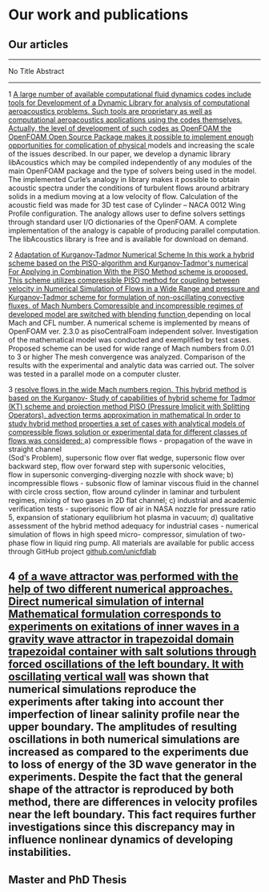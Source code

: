 Our work and publications
========================

Our articles
---------------

------------------------------------------------------------------------------------------------------------
No     Title                                            Abstract
------ ------------------------------------------------ ----------------------------------------------------
1      <a href="../Materials/libAcoustics-2015.pdf">    A large number of available computational fluid dynamics codes include tools for
       Development of a Dynamic Library for             analysis of computational aeroacoustics problems. Such tools are proprietary as well as
       computational aeroacoustics applications using   the codes themselves. Actually, the level of development of such codes as OpenFOAM
       the OpenFOAM Open Source Package                 makes it possible to implement enough opportunities for complication of physical
       </a>                                             models and increasing the scale of the issues described. In our paper, we develop a
                                                        dynamic library libAcoustics which may be compiled independently of any modules of
                                                        the main OpenFOAM package and the type of solvers being used in the model. The
                                                        implemented Curle’s analogy in library makes it possible to obtain acoustic spectra
                                                        under the conditions of turbulent flows around arbitrary solids in a medium moving at a
                                                        low velocity of flow. Calculation of the acoustic field was made for 3D test case of
                                                        Cylinder – NACA 0012 Wing Profile configuration. The analogy allows user to define
                                                        solvers settings through standard user I/O dictionaries of the OpenFOAM. A complete
                                                        implementation of the analogy is capable of producing parallel computation. The
                                                        libAcoustics library is free and is available for download on demand.

2      <a href="../Materials/pisoCentralFoam.pdf">
       Adaptation of Kurganov-Tadmor Numerical Scheme   In this work a hybrid scheme based on the PISO-algorithm and Kurganov-Tadmor's numerical
       For Applying in Combination With the PISO Method scheme is proposed. This scheme utilizes compressible PISO method for coupling between velocity
       in Numerical Simulation of Flows in a Wide Range and pressure and Kurganov-Tadmor scheme for formulation of non-oscillating convective fluxes.
       of Mach Numbers                                  Compressible and incompressible regimes of developed model are switched with blending function
       </a>                                             depending on local Mach and CFL number. A numerical scheme is implemented by means of
                                                        OpenFOAM ver. 2.3.0 as pisoCentralFoam independent solver. Investigation of the mathematical
                                                        model was conducted and exemplified by test cases. Proposed scheme can be used for wide range of
                                                        Mach numbers from 0.01 to 3 or higher The mesh convergence was analyzed. Comparison of the
                                                        results with the experimental and analytic data was carried out. The solver was tested in a parallel
                                                        mode on a computer cluster.

3      <a href="http://www.ispras.ru/proceedings/       The hybrid method for approximation of advective terms is proposed in order to 
       docs/2016/28/3/isp_28_2016_3_267.pdf">           resolve flows in the wide Mach numbers region. This hybrid method is based on the Kurganov-
       Study of capabilities of hybrid scheme for       Tadmor (KT) scheme and projection method PISO (Pressure Implicit with Splitting Operators). 
       advection terms approximation in mathematical    In order to study hybrid method properties a set of cases with analytical 
       models of compressible flows                     solution or experimental data for different classes of flows was considered: 
       </a>                                             a) compressible flows - propagation of the wave in straight  channel  
                                                        (Sod's  Problem),  supersonic  flow  over  flat  wedge,  supersonic  flow  over 
                                                        backward  step,  flow  over  forward  step  with  supersonic  velocities,  
                                                        flow  in  supersonic converging-diverging nozzle with shock wave; 
                                                        b) incompressible flows - subsonic flow of laminar viscous fluid in the channel 
                                                        with circle cross section, flow around cylinder in laminar 
                                                        and turbulent regimes, mixing of two gases in 2D flat channel; c) industrial and academic 
                                                        verification tests - superisonic flow of air in NASA nozzle for pressure ratio 5, expansion of 
                                                        stationary equilibrium hot plasma in vacuum; d) qualitative assessment of the hybrid method 
                                                        adequacy  for  industrial  cases  -  numerical  simulation  of  flows  in  high  speed  micro-
                                                        compressor, simulation of two-phase flow in liquid ring pump. All materials are available for 
                                                        public access through GitHub project
                                                         <a href="https://github.com/unicfdlab">github.com/unicfdlab</a>

4       <a href="http://ispras.ru/proceedings/          Direct numerical simulation of internal gravity waves focusing and developement
        docs/2014/26/5/isp_26_2014_5_117.pdf">          of a wave attractor was performed with the help of two different numerical approaches.
        Direct numerical simulation of internal         Mathematical formulation corresponds to experiments on exitations of inner waves in a
        gravity wave attractor in trapezoidal domain    trapezoidal container with salt solutions through forced oscillations of the left boundary. It
        with oscillating vertical wall</a>              was shown that numerical simulations reproduce the experiments after taking into account
                                                        ther imperfection of linear salinity profile near the upper boundary. The amplitudes of
                                                        resulting oscillations in both numerical simulations are increased as compared to the
                                                        experiments due to loss of energy of the 3D wave generator in the experiments. Despite the
                                                        fact that the general shape of the attractor is reproduced by both method, there are differences
                                                        in velocity profiles near the left boundary. This fact requires further investigations since this
                                                        discrepancy may in influence nonlinear dynamics of developing instabilities.
-------------------------------------------------------------------------------------------------------------


Master and PhD Thesis
---------------------


